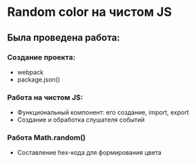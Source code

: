 # Random color на чистом JS

## Была проведена работа:

### Создание проекта:

- webpack
- package.json()

### Работа на чистом JS:

- Функциональный компонент: его создание, import, export
- Создание и обработка слушателя событий

### Работа Math.random()

- Составление hex-кода для формирования цвета
